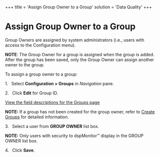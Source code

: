 +++
title = 'Assign Group Owner to a Group'
solution = 'Data Quality'
+++

# Assign Group Owner to a Group

Group Owners are assigned by system administrators (i.e., users with
access to the Configuration menu).

<span style="font-weight: bold;">NOTE</span>: The Group Owner for a
group is assigned when the group is added. After the group has been
saved, only the Group Owner can assign another owner to the group.

To assign a group owner to a
group:

1\.<span style="font: 7.0pt &#39;Times New Roman&#39;;">   </span> Select
**Configuration \> Groups** in *Navigation* pane.

2\.<span style="font: 7.0pt &#39;Times New Roman&#39;;">   </span> Click
**Edit** for Group ID.

[View the field descriptions for the Groups
page](../Page_Desc/Groups_H)

**NOTE:** If a group has not been created for the group owner, refer to
[Create Groups](Create_Groups_dspMonitor) for detailed
information.

3\.<span style="font: 7.0pt &#39;Times New Roman&#39;;">   </span> Select
a user from **GROUP OWNER** list box.

**NOTE:** Only users with security to dspMonitor™ display in the GROUP
OWNER list box.

4\.<span style="font: 7.0pt &#39;Times New Roman&#39;;">   </span> Click
**Save**.
